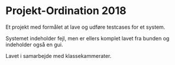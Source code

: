 # Projekt-Ordination 2018
Et projekt med formålet at lave og udføre testcases for et system.

Systemet indeholder fejl, men er ellers komplet lavet fra bunden og indeholder også en gui.

Lavet i samarbejde med klassekammerater.
